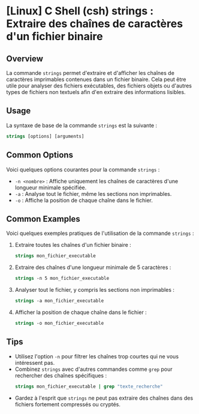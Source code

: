 # [Linux] C Shell (csh) strings : Extraire des chaînes de caractères d'un fichier binaire

## Overview
La commande `strings` permet d'extraire et d'afficher les chaînes de caractères imprimables contenues dans un fichier binaire. Cela peut être utile pour analyser des fichiers exécutables, des fichiers objets ou d'autres types de fichiers non textuels afin d'en extraire des informations lisibles.

## Usage
La syntaxe de base de la commande `strings` est la suivante :

```csh
strings [options] [arguments]
```

## Common Options
Voici quelques options courantes pour la commande `strings` :

- `-n <nombre>` : Affiche uniquement les chaînes de caractères d'une longueur minimale spécifiée.
- `-a` : Analyse tout le fichier, même les sections non imprimables.
- `-o` : Affiche la position de chaque chaîne dans le fichier.

## Common Examples
Voici quelques exemples pratiques de l'utilisation de la commande `strings` :

1. Extraire toutes les chaînes d'un fichier binaire :
   ```csh
   strings mon_fichier_executable
   ```

2. Extraire des chaînes d'une longueur minimale de 5 caractères :
   ```csh
   strings -n 5 mon_fichier_executable
   ```

3. Analyser tout le fichier, y compris les sections non imprimables :
   ```csh
   strings -a mon_fichier_executable
   ```

4. Afficher la position de chaque chaîne dans le fichier :
   ```csh
   strings -o mon_fichier_executable
   ```

## Tips
- Utilisez l'option `-n` pour filtrer les chaînes trop courtes qui ne vous intéressent pas.
- Combinez `strings` avec d'autres commandes comme `grep` pour rechercher des chaînes spécifiques :
  ```csh
  strings mon_fichier_executable | grep "texte_recherche"
  ```
- Gardez à l'esprit que `strings` ne peut pas extraire des chaînes dans des fichiers fortement compressés ou cryptés.